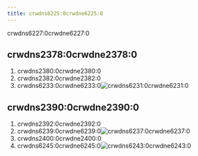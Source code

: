 ```yaml
---
title: crwdns6225:0crwdne6225:0
---
```


crwdns6227:0crwdne6227:0

## crwdns2378:0crwdne2378:0
1. crwdns2380:0crwdne2380:0
1. crwdns2382:0crwdne2382:0
1. crwdns6233:0crwdne6233:0![crwdns6231:0crwdne6231:0](crwdns6229:0crwdne6229:0)

## crwdns2390:0crwdne2390:0
1. crwdns2392:0crwdne2392:0
1. crwdns6239:0crwdne6239:0![crwdns6237:0crwdne6237:0](crwdns6235:0crwdne6235:0)
1. crwdns2400:0crwdne2400:0
1. crwdns6245:0crwdne6245:0![crwdns6243:0crwdne6243:0](crwdns6241:0crwdne6241:0)
